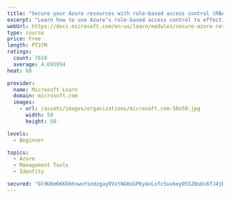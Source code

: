 ```yaml
---
title: "Secure your Azure resources with role-based access control (RBAC)"
excerpt: "Learn how to use Azure’s role-based access control to effectively manage your team’s access to Azure resources."
webUrl: https://docs.microsoft.com/en-us/learn/modules/secure-azure-resources-with-rbac/
type: course
price: Free
length: PT37M
ratings:
  count: 7619
  average: 4.691954
heat: 60

provider:
  name: Microsoft Learn
  domain: microsoft.com
  images:
    - url: /assets/images/organizations/microsoft.com-50x50.jpg
      width: 50
      height: 50

levels:
  - Beginner

topics:
  - Azure
  - Management Tools
  - Identity

secured: "bl9U6m6KKkbhowuYsodzgay0VxtNGHzGPKy4xLxfcSuvbeyO5S2NuUc6fJ4jBbdkZDdJKsBBYuXlr4MzjyiK5j51XMs1llfv2yw2bQsf4g+a0ozcgcHUdBHQUVObFL7yVtt8CgUs92/Tc/zIWFIn6ulOpqtteDkg/HFUyaZwY+IZbNCbpReem2X0obrT4wbb78xxx2NMkeNGSKmT3b88wHA0FEqzBG/CuU253xghfysXeYwPbD3aHM2n6Ca5l8jvi+QxWjURSK5n6U3hKH7MyPbA+jGu43B5c8M6HPamIVcpZlAlircin6EMAO2cCritUOxDwd86YXTesYIzNFjcIrdAlEZ5bucrBIOzqbqurRJJ/6eOc0mEK6Ckx+BFNjjocl7ntF4NKJArBuMGknylF+NQWAqy1eSIWKzdG02QPAA=;KplOHSzYISvrGQ7OkHnu5Q=="
---
```


